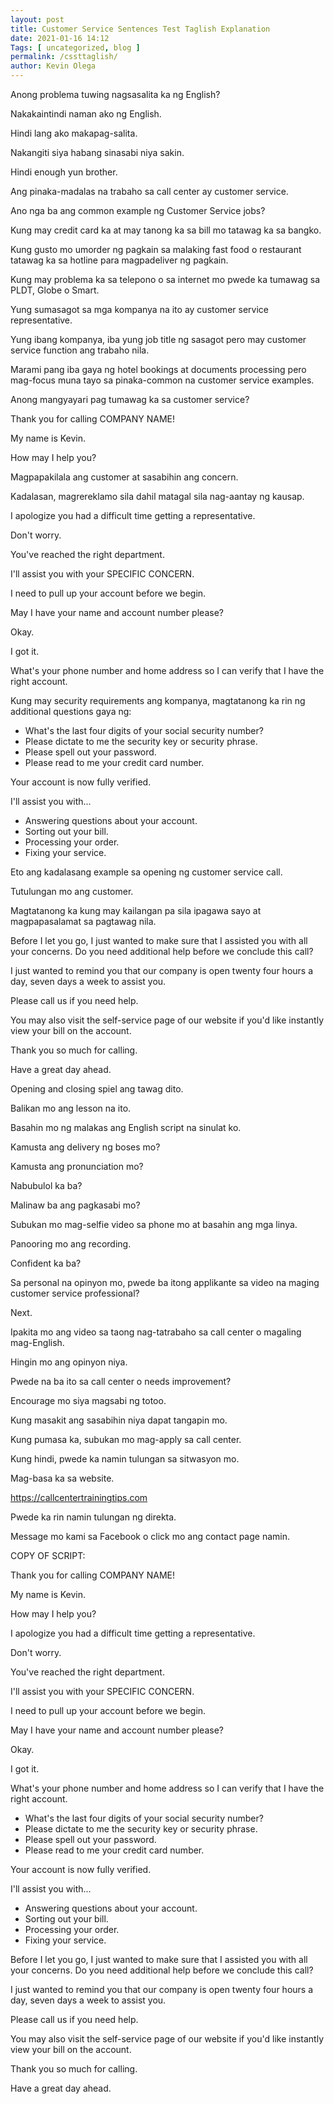 ```yaml
--- 
layout: post 
title: Customer Service Sentences Test Taglish Explanation
date: 2021-01-16 14:12
Tags: [ uncategorized, blog ]
permalink: /cssttaglish/ 
author: Kevin Olega 
--- 
```

Anong problema tuwing nagsasalita ka ng English?

Nakakaintindi naman ako ng English. 

Hindi lang ako makapag-salita.

Nakangiti siya habang sinasabi niya sakin.

Hindi enough yun brother.

Ang pinaka-madalas na trabaho sa call center ay customer service.

Ano nga ba ang common example ng Customer Service jobs?

Kung may credit card ka at may tanong ka sa bill mo tatawag ka sa bangko.

Kung gusto mo umorder ng pagkain sa malaking fast food o restaurant tatawag ka sa hotline para magpadeliver ng pagkain.

Kung may problema ka sa telepono o sa internet mo pwede ka tumawag sa PLDT, Globe o Smart.

Yung sumasagot sa mga kompanya na ito ay customer service representative.

Yung ibang kompanya, iba yung job title ng sasagot pero may customer service function ang trabaho nila.

Marami pang iba gaya ng hotel bookings at documents processing pero mag-focus muna tayo sa pinaka-common na customer service examples.

Anong mangyayari pag tumawag ka sa customer service?

Thank you for calling COMPANY NAME!

My name is Kevin. 

How may I help you?

Magpapakilala ang customer at sasabihin ang concern.

Kadalasan, magrereklamo sila dahil matagal sila nag-aantay ng kausap.

I apologize you had a difficult time getting a representative.

Don't worry.

You've reached the right department.

I'll assist you with your SPECIFIC CONCERN.

I need to pull up your account before we begin.

May I have your name and account number please?

Okay.

I got it.

What's your phone number and home address so I can verify that I have the right account.

Kung may security requirements ang kompanya, magtatanong ka rin ng additional questions gaya ng:

- What's the last four digits of your social security number?
- Please dictate to me the security key or security phrase.
- Please spell out your password.
- Please read to me your credit card number.

Your account is now fully verified.

I'll assist you with...

- Answering questions about your account.
- Sorting out your bill.
- Processing your order.
- Fixing your service.

Eto ang kadalasang example sa opening ng customer service call.

Tutulungan mo ang customer.

Magtatanong ka kung may kailangan pa sila ipagawa sayo at magpapasalamat sa pagtawag nila.

Before I let you go, I just wanted to make sure that I assisted you with all your concerns. Do you need additional help before we conclude this call?

I just wanted to remind you that our company is open twenty four hours a day, seven days a week to assist you.

Please call us if you need help.

You may also visit the self-service page of our website if you'd like instantly view your bill on the account.

Thank you so much for calling.

Have a great day ahead.

Opening and closing spiel ang tawag dito.

Balikan mo ang lesson na ito.

Basahin mo ng malakas ang English script na sinulat ko.

Kamusta ang delivery ng boses mo?

Kamusta ang pronunciation mo?

Nabubulol ka ba?

Malinaw ba ang pagkasabi mo?

Subukan mo mag-selfie video sa phone mo at basahin ang mga linya.

Panooring mo ang recording.

Confident ka ba?

Sa personal na opinyon mo, pwede ba itong applikante sa video na maging customer service professional?

Next.

Ipakita mo ang video sa taong nag-tatrabaho sa call center o magaling mag-English.

Hingin mo ang opinyon niya.

Pwede na ba ito sa call center o needs improvement?

Encourage mo siya magsabi ng totoo.

Kung masakit ang sasabihin niya dapat tangapin mo.

Kung pumasa ka, subukan mo mag-apply sa call center.

Kung hindi, pwede ka namin tulungan sa sitwasyon mo.

Mag-basa ka sa website.

https://callcentertrainingtips.com

Pwede ka rin namin tulungan ng direkta.

Message mo kami sa Facebook o click mo ang contact page namin.

COPY OF SCRIPT:


Thank you for calling COMPANY NAME!

My name is Kevin. 

How may I help you?

I apologize you had a difficult time getting a representative.

Don't worry.

You've reached the right department.

I'll assist you with your SPECIFIC CONCERN.

I need to pull up your account before we begin.

May I have your name and account number please?

Okay.

I got it.

What's your phone number and home address so I can verify that I have the right account.

- What's the last four digits of your social security number?
- Please dictate to me the security key or security phrase.
- Please spell out your password.
- Please read to me your credit card number.

Your account is now fully verified.

I'll assist you with...

- Answering questions about your account.
- Sorting out your bill.
- Processing your order.
- Fixing your service.

Before I let you go, I just wanted to make sure that I assisted you with all your concerns. Do you need additional help before we conclude this call?

I just wanted to remind you that our company is open twenty four hours a day, seven days a week to assist you.

Please call us if you need help.

You may also visit the self-service page of our website if you'd like instantly view your bill on the account.

Thank you so much for calling.

Have a great day ahead.

